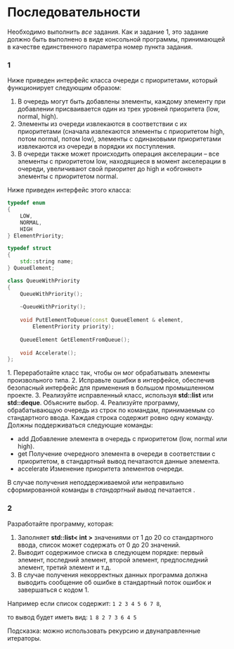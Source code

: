 # Последовательности

Необходимо выполнить *все* задания.
Как и задание 1, это задание должно быть выполнено в виде консольной программы, принимающей в качестве единственного параметра номер пункта задания.

### **1**
Ниже приведен интерфейс класса очереди с приоритетами, который функционирует следующим образом:
1. В очередь могут быть добавлены элементы, каждому элементу при добавлении присваивается один из трех уровней приоритета (low, normal, high).
2. Элементы из очереди извлекаются в соответствии с их приоритетами (сначала извлекаются элементы с приоритетом high, потом normal, потом low), элементы с одинаковыми приоритетами извлекаются из очереди в порядки их поступления.
3. В очереди также может происходить операция акселерации – все элементы с приоритетом low, находящиеся в момент акселерации в очереди, увеличивают свой приоритет до high и «обгоняют» элементы с приоритетом normal.

Ниже приведен интерфейс этого класса:
```c++
typedef enum
{
    LOW,
    NORMAL,
    HIGH
} ElementPriority;

typedef struct
{
    std::string name;
} QueueElement;

class QueueWithPriority
{
    QueueWithPriority();
    
    ~QueueWithPriority();
    
    void PutElementToQueue(const QueueElement & element,
        ElementPriority priority);
        
    QueueElement GetElementFromQueue();
    
    void Accelerate();
};
```

1\.  Переработайте класс так, чтобы он мог обрабатывать элементы произвольного типа.
2\. Исправьте ошибки в интерфейсе, обеспечив безопасный интерфейс для применения в большом промышленном проекте.
3\. Реализуйте исправленный класс, используя **std::list** или **std::deque**. Объясните выбор.
4\. Реализуйте программу, обрабатывающую очередь из строк по командам, принимаемым со стандартного ввода. Каждая строка содержит ровно одну команду. Должны поддерживаться следующие команды:

+ add <priority> <data>
        Добавление элемента в очередь с приоритетом <priority> (low, normal или high).
+ get
        Получение очередного элемента в очереди в соответствии с приоритетом, в стандартный вывод печатаются данные элемента.
+ accelerate
        Изменение приоритета элементов очереди.

В случае получения неподдерживаемой или неправильно сформированной команды в *стандартный вывод* печатается <INVALID COMMAND>.

### **2**
Разработайте программу, которая:
1. Заполняет **std::list< int >** значениями от 1 до 20 со стандартного ввода, список может содержать от 0 до 20 значений.
2. Выводит содержимое списка в следующем порядке: первый элемент, последний элемент, второй элемент, предпоследний элемент, третий элемент и т.д.
3. В случае получения некорректных данных программа должна выводить сообщение об ошибке в стандартный поток ошибок и завершаться с кодом 1.

Например если список содержит:
    ``` 1 2 3 4 5 6 7 8 ```,
    
то вывод будет иметь вид:
    ``` 1 8 2 7 3 6 4 5 ```

Подсказка: можно использовать рекурсию и двунаправленные итераторы.